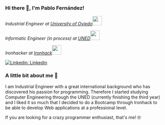 ### Hi there 👋, I'm Pablo Fernández!

<p><em>Industrial Engineer at <a href="https://www.uniovi.es/">University of Oviedo</a><img src="https://media.giphy.com/media/fYSnHlufseco8Fh93Z/giphy.gif" height="30"></em></p><p><em>Informatic Engineer (in process) at <a href="https://www.uned.es">UNED</a><img src="https://media.giphy.com/media/duWgVB3leCt1RbCwyn/giphy.gif" height="30"></em></p>
<p><em>Ironhacker at <a href="https://www.ironhack.com/es/barcelona">Ironhack</a><img src="https://media.giphy.com/media/WUlplcMpOCEmTGBtBW/giphy.gif" height="30"></em></p>

[![Linkedin: Linkedin](https://img.shields.io/badge/-Linkedin-blue?style=flat-square&logo=Linkedin&logoColor=white&link=https://www.linkedin.com/in/pablo-fernandezgarcia/)](https://www.linkedin.com/in/pablo-fernandezgarcia/)


### A little bit about me 🧐


<p> I am Industrial Engineer with a great international background who has discovered his passion for programming. Therefore I started studying Computer Engineering through the UNED (currently finishing the third year) and I liked it so much that I decided to do a Bootcamp through Ironhack to be able to develop Web applications at a professional level.
</p>

<p>If you are looking for a crazy programmer enthusiast, that's me! 🤓 </p>
<br>


